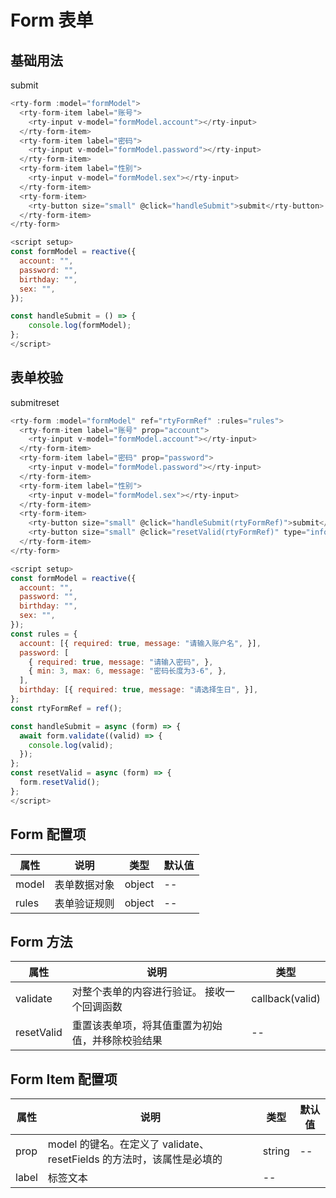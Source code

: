 # Form 表单

## 基础用法

<rty-form :model="formModel2" ref="formtest">
  <rty-form-item label="账号">
    <rty-input v-model="formModel2.account"></rty-input>
  </rty-form-item>
  <rty-form-item label="密码">
    <rty-input v-model="formModel2.password"></rty-input>
  </rty-form-item>
  <rty-form-item label="出生日期">
    <rty-date-picker v-model="formModel2.birthday"></rty-date-picker>
  </rty-form-item>
  <rty-form-item label="性别">
    <rty-input v-model="formModel2.sex"></rty-input>
  </rty-form-item>
  <rty-form-item>
    <rty-button size="small" @click="handleNormalSubmit">submit</rty-button>
  </rty-form-item>
</rty-form>

```js
<rty-form :model="formModel">
  <rty-form-item label="账号">
    <rty-input v-model="formModel.account"></rty-input>
  </rty-form-item>
  <rty-form-item label="密码">
    <rty-input v-model="formModel.password"></rty-input>
  </rty-form-item>
  <rty-form-item label="性别">
    <rty-input v-model="formModel.sex"></rty-input>
  </rty-form-item>
  <rty-form-item>
    <rty-button size="small" @click="handleSubmit">submit</rty-button>
  </rty-form-item>
</rty-form>

<script setup>
const formModel = reactive({
  account: "",
  password: "",
  birthday: "",
  sex: "",
});

const handleSubmit = () => {
    console.log(formModel);
};
</script>
```

## 表单校验

<rty-form :model="formModel" ref="rtyFormRef" :rules="rules">
  <rty-form-item label="账号" prop="account">
    <rty-input v-model="formModel.account"></rty-input>
  </rty-form-item>
  <rty-form-item label="密码" prop="password">
    <rty-input v-model="formModel.password"></rty-input>
  </rty-form-item>
  <rty-form-item label="出生日期" prop="birthday">
    <rty-date-picker v-model="formModel.birthday"></rty-date-picker>
  </rty-form-item>
  <rty-form-item label="性别">
    <rty-input v-model="formModel.sex"></rty-input>
  </rty-form-item>
  <rty-form-item>
    <div class="group-list">
      <rty-button size="small" @click="handleSubmit(rtyFormRef)">submit</rty-button>
      <rty-button size="small" @click="resetValid(rtyFormRef)" type="info">reset</rty-button>
    </div>
  </rty-form-item>
</rty-form>

```js
<rty-form :model="formModel" ref="rtyFormRef" :rules="rules">
  <rty-form-item label="账号" prop="account">
    <rty-input v-model="formModel.account"></rty-input>
  </rty-form-item>
  <rty-form-item label="密码" prop="password">
    <rty-input v-model="formModel.password"></rty-input>
  </rty-form-item>
  <rty-form-item label="性别">
    <rty-input v-model="formModel.sex"></rty-input>
  </rty-form-item>
  <rty-form-item>
    <rty-button size="small" @click="handleSubmit(rtyFormRef)">submit</rty-button>
    <rty-button size="small" @click="resetValid(rtyFormRef)" type="info">reset</rty-button>
  </rty-form-item>
</rty-form>

<script setup>
const formModel = reactive({
  account: "",
  password: "",
  birthday: "",
  sex: "",
});
const rules = {
  account: [{ required: true, message: "请输入账户名", }],
  password: [
    { required: true, message: "请输入密码", },
    { min: 3, max: 6, message: "密码长度为3-6", },
  ],
  birthday: [{ required: true, message: "请选择生日", }],
};
const rtyFormRef = ref();

const handleSubmit = async (form) => {
  await form.validate((valid) => {
    console.log(valid);
  });
};
const resetValid = async (form) => {
  form.resetValid();
};
</script>
```

<script setup>
import {reactive,ref} from 'vue'
import { rtyForm, rtyFormItem, rtyInput, rtyButton, rtyDatePicker } from 'rty-ui-plus'
import 'rty-ui-plus/es/style.css'
import commentComp from '../../vueComponents/comment.vue'

const formModel = reactive({
  account: "",
  password: "",
  birthday: "",
  sex: "",
});
const formModel2 = reactive({
  account: "",
  password: "",
  birthday: "",
  sex: "",
});
const rules = {
  account: [{ required: true, message: "请输入账户名", }],
  password: [
    { required: true, message: "请输入密码", },
    { min: 3, max: 6, message: "密码长度为3-6", },
  ],
  birthday: [{ required: true, message: "请选择生日", }],
};
const rtyFormRef = ref();
const formtest = ref();

const handleSubmit = async (form) => {
  await form.validate((valid) => {
    console.log(valid);
  });
};
const resetValid = async (form) => {
  form.resetValid();
};
const handleNormalSubmit = () => {
    console.log(formModel2);
};
</script>

<style lang="scss" scoped>
.group-list {
  display:flex;
  align-items:center;
  .rty-button:first-child {
    margin-right:10px
  }
}
</style>

## Form 配置项

| 属性  | 说明         | 类型   | 默认值 |
| ----- | ------------ | ------ | ------ |
| model | 表单数据对象 | object | --     |
| rules | 表单验证规则 | object | --     |

## Form 方法

| 属性       | 说明                                             | 类型            |
| ---------- | ------------------------------------------------ | --------------- |
| validate   | 对整个表单的内容进行验证。 接收一个回调函数      | callback(valid) |
| resetValid | 重置该表单项，将其值重置为初始值，并移除校验结果 | --              |

## Form Item 配置项

| 属性  | 说明                                                                  | 类型   | 默认值 |
| ----- | --------------------------------------------------------------------- | ------ | ------ |
| prop  | model 的键名。在定义了 validate、resetFields 的方法时，该属性是必填的 | string | --     |
| label | 标签文本                                                              | --     |        |

<commentComp />
